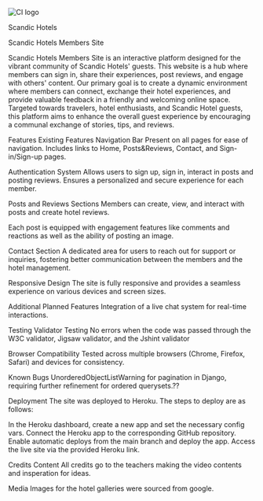 ![CI logo](https://codeinstitute.s3.amazonaws.com/fullstack/ci_logo_small.png)

Scandic Hotels

Scandic Hotels Members Site

Scandic Hotels Members Site is an interactive platform designed for the vibrant community of Scandic Hotels' guests. This website is a hub where members can sign in, share their experiences, post reviews, and engage with others' content. Our primary goal is to create a dynamic environment where members can connect, exchange their hotel experiences, and provide valuable feedback in a friendly and welcoming online space. Targeted towards travelers, hotel enthusiasts, and Scandic Hotel guests, this platform aims to enhance the overall guest experience by encouraging a communal exchange of stories, tips, and reviews.



Features
Existing Features
Navigation Bar
Present on all pages for ease of navigation.
Includes links to Home, Posts&Reviews, Contact, and Sign-in/Sign-up pages.

Authentication System
Allows users to sign up, sign in, interact in posts and posting reviews.
Ensures a personalized and secure experience for each member.

Posts and Reviews Sections
Members can create, view, and interact with posts and create hotel reviews.

Each post is equipped with engagement features like comments and reactions as well as the ability of posting an image.

Contact Section
A dedicated area for users to reach out for support or inquiries, fostering better communication between the members and the hotel management.

Responsive Design
The site is fully responsive and provides a seamless experience on various devices and screen sizes.

Additional Planned Features
Integration of a live chat system for real-time interactions.

Testing
Validator Testing
No errors when the code was passed through the W3C validator, Jigsaw validator, and the Jshint validator

Browser Compatibility
Tested across multiple browsers (Chrome, Firefox, Safari) and devices for consistency.

Known Bugs
UnorderedObjectListWarning for pagination in Django, requiring further refinement for ordered querysets.??

Deployment
The site was deployed to Heroku. The steps to deploy are as follows:

In the Heroku dashboard, create a new app and set the necessary config vars.
Connect the Heroku app to the corresponding GitHub repository.
Enable automatic deploys from the main branch and deploy the app.
Access the live site via the provided Heroku link.

Credits
Content
All credits go to the teachers making the video contents and insperation for ideas.

Media
Images for the hotel galleries were sourced from google.

